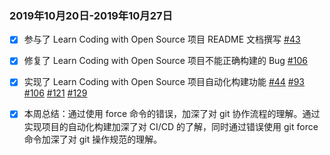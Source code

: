 ### 2019年10月20日-2019年10月27日
- [x] 参与了 Learn Coding with Open Source 项目 README 文档撰写 
[#43](https://github.com/zhuangbiaowei/learn-with-open-source/pull/43)  

- [x] 修复了 Learn Coding with Open Source 项目不能正确构建的 Bug 
[#106](https://github.com/zhuangbiaowei/learn-with-open-source/pull/106)  

- [x] 实现了 Learn Coding with Open Source 项目自动化构建功能 
[#44](https://github.com/zhuangbiaowei/learn-with-open-source/issues/44) 
[#93](https://github.com/zhuangbiaowei/learn-with-open-source/issues/93) 
[#106](https://github.com/zhuangbiaowei/learn-with-open-source/pull/106) 
[#121](https://github.com/zhuangbiaowei/learn-with-open-source/pull/121) 
[#129](https://github.com/zhuangbiaowei/learn-with-open-source/pull/129)  

- [x] 本周总结：通过使用 force 命令的错误，加深了对 git 协作流程的理解。通过实现项目的自动化构建加深了对 CI/CD 的了解，同时通过错误使用 git force 命令加深了对 git 操作规范的理解。
